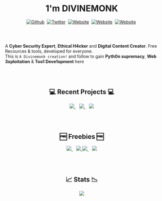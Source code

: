 <p>
<h1 align='center'>1'm <b>DIVINEMONK</b></h1>
</p>


<p align="center">
<a href="https://github.com/Divinemonk/"><img src="https://img.shields.io/badge/Github-000000?style=for-the-badge&logo=github&logoColor=white" alt="Github" /></a>&nbsp;
<a href="https://twitter.com/HrDivinemonk/"><img src="https://img.shields.io/badge/Twitter-1DA1F2?style=for-the-badge&logo=twitter&logoColor=white" alt="Twitter" /></a>&nbsp;
<a href="https://www.instagram.com/cyber.h4k3r/"><img src="https://img.shields.io/badge/Instagram-f72d74?style=for-the-badge&logo=instagram&logoColor=white" alt="Website" /></a>&nbsp;
<a href="https://www.youtube.com/channel/UC9bc2CtaQbYWw4yQ6zwRoXg/"><img src="https://img.shields.io/badge/Youtube-ff0000?style=for-the-badge&logo=youtube&logoColor=white" alt="Website" /></a>&nbsp;
<a href="https://divinemonk.github.io/"><img src="https://img.shields.io/badge/Website-121211?style=for-the-badge&logo=Windows Terminal&logoColor=white" alt="Website" /></a>&nbsp;
</p>


<br><br>

A **Cyber Security Expert**, **Ethical H4cker** and **Digital Content Creator**. Free Recources & tools, developed for everyone.  
This is `A Divinemonk creation!` and follow to gain **Pyth0n supremacy**, **Web 3xploitation** & **Too1 Deve1opment** here


<br><br>
<h2 align='center'>💻 Recent Projects 💻</h2>

<p align="center">
  <a href="https://github.com/Divinemonk/bto">
    <img align="" src="https://github-readme-stats.vercel.app/api/pin/?username=Divinemonk&repo=bto&theme=dark" />
  </a>&nbsp;&nbsp;
  <a href="https://github.com/Divinemonk/bto">
    <img align="" src="https://github-readme-stats.vercel.app/api/pin/?username=Divinemonk&repo=gitdump&theme=dark" />
  </a>&nbsp;&nbsp;
  <a href="https://github.com/Divinemonk/ancipher">
    <img align="" src="https://github-readme-stats.vercel.app/api/pin/?username=Divinemonk&repo=ancipher&theme=dark" />
  </a>
</p>


<br><br>
<h2 align='center'>🆓 Freebies 🆓</h2>  

<p align="center">
  <a href="https://github.com/Divinemonk/filmora_crack">
    <img align="" src="https://github-readme-stats.vercel.app/api/pin/?username=Divinemonk&repo=filmora_crack&theme=dark" />
  </a>&nbsp;&nbsp;
  <a href="https://github.com/Divinemonk/softwaracks">
    <img align="" src="https://github-readme-stats.vercel.app/api/pin/?username=Divinemonk&repo=softwaracks&theme=dark" />
  </a>
  <a href="https://github.com/Divinemonk/win10pro">
    <img align="" src="https://github-readme-stats.vercel.app/api/pin/?username=Divinemonk&repo=win10pro&theme=dark" />
  </a>&nbsp;&nbsp;
  <a href="https://github.com/Divinemonk/msoffice365">
    <img align="" src="https://github-readme-stats.vercel.app/api/pin/?username=Divinemonk&repo=msoffice365&theme=dark" />
  </a>
</p>


<br><br>
<h2 align='center'>📈 Stats 📉</h2>
<p align='center'>
  <img align="" src="https://github-readme-stats.vercel.app/api?username=Divinemonk&show_icons=true&title_color=fff&icon_color=79ff97&text_color=9f9f9f&bg_color=151515" />
</p>
